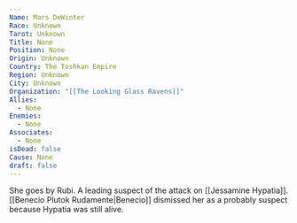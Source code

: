 ```yaml
---
Name: Mars DeWinter
Race: Unknown
Tarot: Unknown
Title: None
Position: None
Origin: Unknown
Country: The Toshkan Empire
Region: Unknown
City: Unknown
Organization: "[[The Looking Glass Ravens]]"
Allies:
  - None
Enemies:
  - None
Associates:
  - None
isDead: false
Cause: None
draft: false
---
```

She goes by Rubi. A leading suspect of the attack on [[Jessamine Hypatia]]. [[Benecio Plutok Rudamente|Benecio]] dismissed her as a probably suspect because Hypatia was still alive.